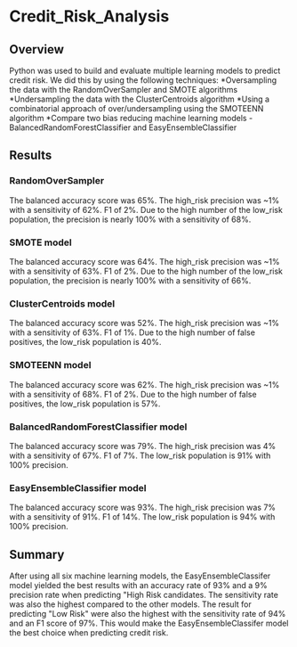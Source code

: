 # Credit_Risk_Analysis

## Overview 
Python was used to build and evaluate multiple learning models to predict credit risk. We did this by using the following techniques:
*Oversampling the data with the RandomOverSampler and SMOTE algorithms
*Undersampling the data with the ClusterCentroids algorithm
*Using a combinatorial approach of over/undersampling using the SMOTEENN algorithm
*Compare two bias reducing machine learning models - BalancedRandomForestClassifier and EasyEnsembleClassifier

## Results

### RandomOverSampler 
The balanced accuracy score was 65%. The high_risk precision was ~1% with a sensitivity of 62%. F1 of 2%. Due to the high number of the low_risk population, the precision is nearly 100% with a sensitivity of 68%.

### SMOTE model
The balanced accuracy score was 64%. The high_risk precision was ~1% with a sensitivity of 63%. F1 of 2%. Due to the high number of the low_risk population, the precision is nearly 100% with a sensitivity of 66%.

### ClusterCentroids model
The balanced accuracy score was 52%. The high_risk precision was ~1% with a sensitivity of 63%. F1 of 1%. Due to the high number of false positives, the low_risk population is 40%. 

### SMOTEENN model
The balanced accuracy score was 62%. The high_risk precision was ~1% with a sensitivity of 68%. F1 of 2%. Due to the high number of false positives, the low_risk population is 57%. 

### BalancedRandomForestClassifier model
The balanced accuracy score was 79%. The high_risk precision was 4% with a sensitivity of 67%. F1 of 7%. The low_risk population is 91% with 100% precision. 

### EasyEnsembleClassifier model
The balanced accuracy score was 93%. The high_risk precision was 7% with a sensitivity of 91%. F1 of 14%. The low_risk population is 94% with 100% precision. 

## Summary
After using all six machine learning models, the EasyEnsembleClassifer model yielded the best results with an accuracy rate of 93% and a 9% precision rate when predicting "High Risk candidates. The sensitivity rate was also the highest compared to the other models. The result for predicting "Low Risk" were also the highest with the sensitivity rate of 94% and an F1 score of 97%. This would make the EasyEnsembleClassifer model the best choice when predicting credit risk. 
